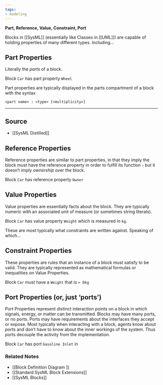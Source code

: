```yaml
---
tags:
- modeling
---
```

**Part, Reference, Value, Constraint, Port**

Blocks in [[SysML]] (essentially like Classes in [[UML]]) are capable of holding properties of many different types. Including...

## Part Properties

Literally the *parts* of a block. 

Block `Car` has part property `Wheel`

Part properties are typically displayed in the  parts compartment of a block with the syntax

```
<part name> : <type> [<multiplicity>]
```

---

## Source
- [[SysML Distilled]]

## Reference Properties

Reference properties are similar to part properties, in that they imply the block must have the reference property in order to fulfill its function - but it doesn’t imply *ownership* over the block. 

Block `Car` has reference property `Owner`

## Value Properties

Value properties are essentially facts about the block. They are typically numeric with an associated unit of measure (or sometimes string literals).

Block `Car` has value property `Weight` which is measured in `kg`.

These are most typically what constraints are written against. Speaking of which...

## Constraint Properties

These properties are rules that an instance of a block must satisfy to be valid. They are typically represented as mathematical formulas or inequalities on Value Properties.

Block `Car` must have a `Weight` that is `> 0kg`

## Port Properties (or, just ‘ports’)

Port Properties represent distinct interaction points on a block in which signals, energy, or matter can be transmitted. Blocks may have many ports, or no ports. Ports may have requirements about the interfaces they accept or expose. Most typically when interacting with a block, agents know about *port*s and don’t have to know about the inner workings of the system. Thus ports decouple the activity from the implementation.

Block `Car` has port `Gasoline Inlet` in

### Related Notes
- [[Block Definition Diagram ]] 
- [[Standard SysML Block Extensions]] 
- [[SysML Blocks]]